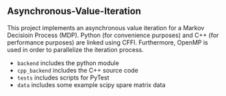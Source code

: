 ## Asynchronous-Value-Iteration

This project implements an asynchronous value iteration for a Markov Decisioin Process (MDP). Python (for convenience purposes) and C++ (for performance purposes) are linked using CFFI. Furthermore, OpenMP is used in order to parallelize the iteration process. 

- `backend` includes the python module
- `cpp_backend` includes the C++ source code
- `tests` includes scripts for PyTest
- `data` includes some example scipy spare matrix data
